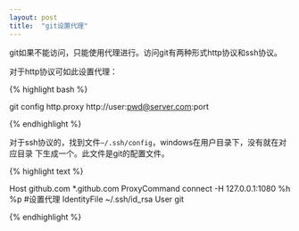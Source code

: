 ```yaml
---
layout: post
title:  "git设置代理"
---
```


git如果不能访问，只能使用代理进行。访问git有两种形式http协议和ssh协议。

对于http协议可如此设置代理：

{% highlight bash %}

git config http.proxy http://user:pwd@server.com:port

{% endhighlight %}

对于ssh协议的，找到文件``~/.ssh/config``，windows在用户目录下，没有就在对应目录
下生成一个。此文件是git的配置文件。

{% highlight text %}

Host github.com *.github.com
    ProxyCommand connect -H 127.0.0.1:1080 %h %p   #设置代理
    IdentityFile ~/.ssh/id_rsa
    User git

{% endhighlight %}

